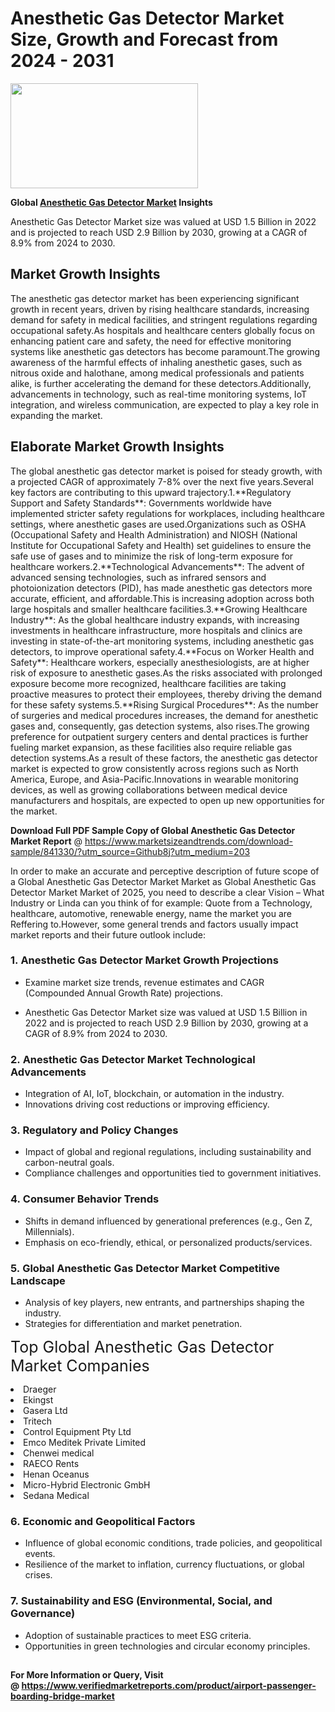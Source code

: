 <H1>Anesthetic Gas Detector Market Size, Growth and Forecast from 2024 - 2031</H1><img class="aligncenter size-medium wp-image-584254" src="https://thirdeyenews.in/wp-content/uploads/2024/09/Global-Market-Research-300x168.jpeg" alt="" width="300" height="168" /><p><strong>Global&nbsp;<a href="https://www.marketsizeandtrends.com/download-sample/841330/?utm_source=Github8j?utm_medium=203">Anesthetic Gas Detector Market</a> Insights</strong></p><p>Anesthetic Gas Detector Market size was valued at USD 1.5 Billion in 2022 and is projected to reach USD 2.9 Billion by 2030, growing at a CAGR of 8.9% from 2024 to 2030.</p><p><h2>Market Growth Insights</h2> The anesthetic gas detector market has been experiencing significant growth in recent years, driven by rising healthcare standards, increasing demand for safety in medical facilities, and stringent regulations regarding occupational safety.As hospitals and healthcare centers globally focus on enhancing patient care and safety, the need for effective monitoring systems like anesthetic gas detectors has become paramount.The growing awareness of the harmful effects of inhaling anesthetic gases, such as nitrous oxide and halothane, among medical professionals and patients alike, is further accelerating the demand for these detectors.Additionally, advancements in technology, such as real-time monitoring systems, IoT integration, and wireless communication, are expected to play a key role in expanding the market. <h2>Elaborate Market Growth Insights</h2> The global anesthetic gas detector market is poised for steady growth, with a projected CAGR of approximately 7-8% over the next five years.Several key factors are contributing to this upward trajectory.1.**Regulatory Support and Safety Standards**: Governments worldwide have implemented stricter safety regulations for workplaces, including healthcare settings, where anesthetic gases are used.Organizations such as OSHA (Occupational Safety and Health Administration) and NIOSH (National Institute for Occupational Safety and Health) set guidelines to ensure the safe use of gases and to minimize the risk of long-term exposure for healthcare workers.2.**Technological Advancements**: The advent of advanced sensing technologies, such as infrared sensors and photoionization detectors (PID), has made anesthetic gas detectors more accurate, efficient, and affordable.This is increasing adoption across both large hospitals and smaller healthcare facilities.3.**Growing Healthcare Industry**: As the global healthcare industry expands, with increasing investments in healthcare infrastructure, more hospitals and clinics are investing in state-of-the-art monitoring systems, including anesthetic gas detectors, to improve operational safety.4.**Focus on Worker Health and Safety**: Healthcare workers, especially anesthesiologists, are at higher risk of exposure to anesthetic gases.As the risks associated with prolonged exposure become more recognized, healthcare facilities are taking proactive measures to protect their employees, thereby driving the demand for these safety systems.5.**Rising Surgical Procedures**: As the number of surgeries and medical procedures increases, the demand for anesthetic gases and, consequently, gas detection systems, also rises.The growing preference for outpatient surgery centers and dental practices is further fueling market expansion, as these facilities also require reliable gas detection systems.As a result of these factors, the anesthetic gas detector market is expected to grow consistently across regions such as North America, Europe, and Asia-Pacific.Innovations in wearable monitoring devices, as well as growing collaborations between medical device manufacturers and hospitals, are expected to open up new opportunities for the market.</p><p><span class=""><strong>Download Full PDF Sample Copy of Global Anesthetic Gas Detector Market Report</strong> @ <a href="https://www.marketsizeandtrends.com/download-sample/841330/?utm_source=Github8j?utm_medium=203" target="_blank">https://www.marketsizeandtrends.com/download-sample/841330/?utm_source=Github8j?utm_medium=203</a></span></p><p>In order to make an accurate and perceptive description of future scope of a Global&nbsp;Anesthetic Gas Detector Market Market as Global&nbsp;Anesthetic Gas Detector Market Market of 2025, you need to describe a clear Vision &ndash; What Industry or Linda can you think of for example: Quote from a Technology, healthcare, automotive, renewable energy, name the market you are Reffering to.However, some general trends and factors usually impact market reports and their future outlook include:</p><h3>1.&nbsp;<strong>Anesthetic Gas Detector Market Growth Projections</strong></h3><ul><li>Examine market size trends, revenue estimates and CAGR (Compounded Annual Growth Rate) projections.</li><li><p>Anesthetic Gas Detector Market size was valued at USD 1.5 Billion in 2022 and is projected to reach USD 2.9 Billion by 2030, growing at a CAGR of 8.9% from 2024 to 2030.</p></li></ul><h3>2.&nbsp;<strong>Anesthetic Gas Detector Market Technological Advancements</strong></h3><ul><li>Integration of AI, IoT, blockchain, or automation in the industry.</li><li>Innovations driving cost reductions or improving efficiency.</li></ul><h3>3.&nbsp;<strong>Regulatory and Policy Changes</strong></h3><ul><li>Impact of global and regional regulations, including sustainability and carbon-neutral goals.</li><li>Compliance challenges and opportunities tied to government initiatives.</li></ul><h3>4.&nbsp;<strong>Consumer Behavior Trends</strong></h3><ul><li>Shifts in demand influenced by generational preferences (e.g., Gen Z, Millennials).</li><li>Emphasis on eco-friendly, ethical, or personalized products/services.</li></ul><h3>5.&nbsp;<strong>Global Anesthetic Gas Detector Market Competitive Landscape</strong></h3><ul><li>Analysis of key players, new entrants, and partnerships shaping the industry.</li><li>Strategies for differentiation and market penetration.</li></ul><p data-pm-slice="1 1 []"><span style="color: inherit; font-family: inherit; font-size: 25px;">Top Global Anesthetic Gas Detector Market Companies</span></p><div class="" data-test-id=""><p><li>Draeger</li><li> Ekingst</li><li> Gasera Ltd</li><li> Tritech</li><li> Control Equipment Pty Ltd</li><li> Emco Meditek Private Limited</li><li> Chenwei medical</li><li> RAECO Rents</li><li> Henan Oceanus</li><li> Micro-Hybrid Electronic GmbH</li><li> Sedana Medical</li></p></div><h3>6.&nbsp;<strong>Economic and Geopolitical Factors</strong></h3><ul><li>Influence of global economic conditions, trade policies, and geopolitical events.</li><li>Resilience of the market to inflation, currency fluctuations, or global crises.</li></ul><h3>7.&nbsp;<strong>Sustainability and ESG (Environmental, Social, and Governance)</strong></h3><ul><li>Adoption of sustainable practices to meet ESG criteria.</li><li>Opportunities in green technologies and circular economy principles.</li></ul><h2><strong style="font-size: 14px;">For More Information or Query, Visit @&nbsp;</strong><a style="background-color: #ffffff; font-size: 14px;" href="https://www.marketsizeandtrends.com/report/anesthetic-gas-detector-market/" target="_blank">https://www.verifiedmarketreports.com/product/airport-passenger-boarding-bridge-market</a></h2>